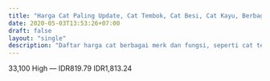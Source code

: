 ```yaml
---
title: "Harga Cat Paling Update, Cat Tembok, Cat Besi, Cat Kayu, Berbagai Merk"
date: 2020-05-03T13:53:26+07:00
draft: false
layout: "single"
description: "Daftar harga cat berbagai merk dan fungsi, seperti cat tembok, cat besi, cat kayu, cat semprot, cat air brush, dll."
---
```


33,100
High
—
IDR819.79
IDR1,813.24

